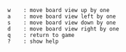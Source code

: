 
    w    : move board view up by one 
    a    : move board view left by one 
    s    : move board view down by one 
    d    : move board view right by one
    q    : return to game
    ?    : show help

